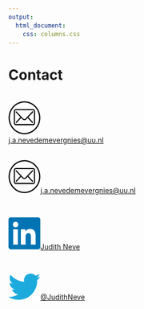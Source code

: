 ```yaml
---
output:
  html_document: 
    css: columns.css
---
```


# Contact

<br>

<div class="column image">
  <img src="img/email.png" width="64" />
</div>
<div class="column">
  <a href="mailto:j.a.nevedemevergnies@uu.nl">j.a.nevedemevergnies@uu.nl</a>
</div>

<br>

<img src="img/email.png" width="64" /><a href="mailto:j.a.nevedemevergnies@uu.nl">j.a.nevedemevergnies@uu.nl</a>

<br>

<img src="img/linkedin.png" width="64" /><a href="https://www.linkedin.com/in/judith-neve/">Judith Neve</a>

<br>

<img src="img/twitter.png" width="64" /><a href="https://twitter.com/JudithNeve">@JudithNeve</a>
